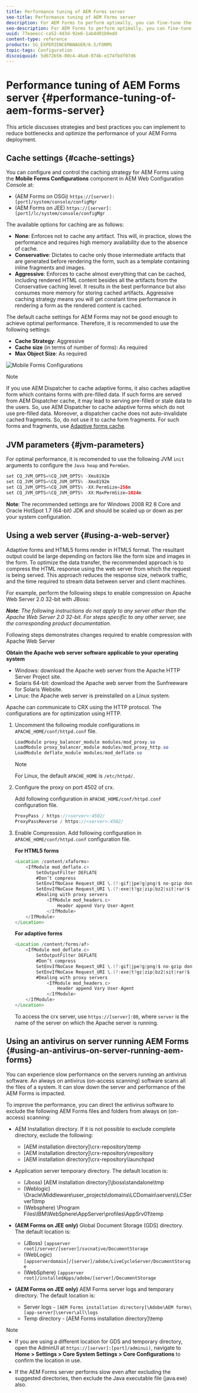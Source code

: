 ```yaml
---
title: Performance tuning of AEM Forms server
seo-title: Performance tuning of AEM Forms server
description: For AEM Forms to perform optimally, you can fine-tune the cache settings and JVM parameters. Also, using a web server can enhance the performance of AEM Forms deployment.
seo-description: For AEM Forms to perform optimally, you can fine-tune the cache settings and JVM parameters. Also, using a web server can enhance the performance of AEM Forms deployment.
uuid: 77eaeecc-ca52-4d3d-92e6-1ab4d91b9edd
content-type: reference
products: SG_EXPERIENCEMANAGER/6.5/FORMS
topic-tags: Configuration
discoiquuid: 5d672b56-00c4-46a0-974b-e174fbdf07d6
---
```


# Performance tuning of AEM Forms server {#performance-tuning-of-aem-forms-server}

This article discusses strategies and best practices you can implement to reduce bottlenecks and optimize the performance of your AEM Forms deployment.

## Cache settings {#cache-settings}

You can configure and control the caching strategy for AEM Forms using the **Mobile Forms Configurations** component in AEM Web Configuration Console at:

* (AEM Forms on OSGi) `https://[server]:[port]/system/console/configMgr`
* (AEM Forms on JEE) `https://[server]:[port]/lc/system/console/configMgr`

The available options for caching are as follows:

* **None**: Enforces not to cache any artifact. This will, in practice, slows the performance and requires high memory availability due to the absence of cache.
* **Conservative**: Dictates to cache only those intermediate artifacts that are generated before rendering the form, such as a template containing inline fragments and images.
* **Aggressive**: Enforces to cache almost everything that can be cached, including rendered HTML content besides all the artifacts from the Conservative caching level. It results in the best performance but also consumes more memory for storing cached artifacts. Aggressive caching strategy means you will get constant time performance in rendering a form as the rendered content is cached.

The default cache settings for AEM Forms may not be good enough to achieve optimal performance. Therefore, it is recommended to use the following settings:

* **Cache Strategy**: Aggressive
* **Cache size** (in terms of number of forms): As required
* **Max Object Size**: As required

![Mobile Forms Configurations](assets/snap.png)

>[!NOTE]
>
>If you use AEM Dispatcher to cache adaptive forms, it also caches adaptive form which contains forms with pre-filled data. If such forms are served from AEM Dispatcher cache, it may lead to serving pre-filled or stale data to the users. So, use AEM Dispatcher to cache adaptive forms which do not use pre-filled data. Moreover, a dispatcher cache does not auto-invalidate cached fragments. So, do not use it to cache form fragments. For such forms and fragments, use [Adaptive forms cache](/help/forms/using/configure-adaptive-forms-cache.md).

## JVM parameters {#jvm-parameters}

For optimal performance, it is recomended to use the following JVM `init` arguments to configure the `Java heap` and `PermGen`.

```java
set CQ_JVM_OPTS=%CQ_JVM_OPTS% -Xms8192m
set CQ_JVM_OPTS=%CQ_JVM_OPTS% -Xmx8192m
set CQ_JVM_OPTS=%CQ_JVM_OPTS% -XX:PermSize=256m
set CQ_JVM_OPTS=%CQ_JVM_OPTS% -XX:MaxPermSize=1024m
```

**Note**: The recommended settings are for Windows 2008 R2 8 Core and Oracle HotSpot 1.7 (64-bit) JDK and should be scaled up or down as per your system configuration.

## Using a web server {#using-a-web-server}

Adaptive forms and HTML5 forms render in HTML5 format. The resultant output could be large depending on factors like the form size and images in the form. To optimize the data transfer, the recommended approach is to compress the HTML response using the web server from which the request is being served. This approach reduces the response size, network traffic, and the time required to stream data between server and client machines.

For example, perform the following steps to enable compression on Apache Web Server 2.0 32-bit with JBoss:

***Note**: The following instructions do not apply to any server other than the Apache Web Server 2.0 32-bit. For steps specific to any other server, see the corresponding product documentation.*

Following steps demonstrates changes required to enable compression with Apache Web Server

**Obtain the Apache web server software applicable to your operating system**

* Windows: download the Apache web server from the Apache HTTP Server Project site.
* Solaris 64-bit: download the Apache web server from the Sunfreeware for Solaris Website.
* Linux: the Apache web server is preinstalled on a Linux system.

Apache can communicate to CRX using the HTTP protocol. The configurations are for optimization using HTTP.

1. Uncomment the following module configurations in `APACHE_HOME/conf/httpd.conf` file.

   ```java
   LoadModule proxy_balancer_module modules/mod_proxy.so
   LoadModule proxy_balancer_module modules/mod_proxy_http.so
   LoadModule deflate_module modules/mod_deflate.so
   ```

   >[!NOTE]
   >
   >For Linux, the default `APACHE_HOME` is `/etc/httpd/`.

1. Configure the proxy on port 4502 of crx.

   Add following configuration in `APACHE_HOME/conf/httpd.conf` configuration file.

   ```java
   ProxyPass / https://<server>:4502/
   ProxyPassReverse / https://<server>:4502/
   ```

1. Enable Compression. Add following configuration in `APACHE_HOME/conf/httpd.conf` configuration file.

   **For HTML5 forms**

   ```java
   <Location /content/xfaforms>
       <IfModule mod_deflate.c>
           SetOutputFilter DEFLATE
           #Don’t compress
           SetEnvIfNoCase Request_URI \.(?:gif|jpe?g|png)$ no-gzip dont-vary
           SetEnvIfNoCase Request_URI \.(?:exe|t?gz|zip|bz2|sit|rar)$ no-gzip dont-vary
           #Dealing with proxy servers
               <IfModule mod_headers.c>
                   Header append Vary User-Agent
               </IfModule>
       </IfModule>
   </Location>
   ```

   **For adaptive forms**

   ```java
   <Location /content/forms/af>
       <IfModule mod_deflate.c>
           SetOutputFilter DEFLATE
           #Don’t compress
           SetEnvIfNoCase Request_URI \.(?:gif|jpe?g|png)$ no-gzip dont-vary
           SetEnvIfNoCase Request_URI \.(?:exe|t?gz|zip|bz2|sit|rar)$ no-gzip dont-vary
           #Dealing with proxy servers
               <IfModule mod_headers.c>
                   Header append Vary User-Agent
               </IfModule>
       </IfModule>
   </Location>
   ```

   To access the crx server, use `https://[server]:80`, where `server` is the name of the server on which the Apache server is running.

## Using an antivirus on server running AEM Forms {#using-an-antivirus-on-server-running-aem-forms}

You can experience slow performance on the servers running an antivirus software. An always on antivirus (on-access scanning) software scans all the files of a system. It can slow down the server and performance of the AEM Forms is impacted.

To improve the performance, you can direct the antivirus software to exclude the following AEM Forms files and folders from always on (on-access) scanning:

* AEM Installation directory. If it is not possible to exclude complete directory, exclude the following:

    * [AEM installation directory]\crx-repository\temp
    * [AEM installation directory]\crx-repository\repository
    * [AEM installation directory]\crx-repository\launchpad

* Application server temporary directory. The default location is:

    * (Jboss) [AEM installation directory]\jboss\standalone\tmp
    * (Weblogic) \Oracle\Middleware\user_projects\domains\LCDomain\servers\LCServer1\tmp
    * (Websphere) \Program Files\IBM\WebSphere\AppServer\profiles\AppSrv01\temp

* **(AEM Forms on JEE only)** Global Document Storage (GDS) directory. The default location is:

    * (JBoss) `[appserver root]/server/[server]/svcnative/DocumentStorage`
    * (WebLogic) `[appserverdomain]/[server]/adobe/LiveCycleServer/DocumentStorage`
    * (WebSphere) `[appserver root]/installedApps/adobe/[server]/DocumentStorage`

* **(AEM Forms on JEE only)** AEM Forms server logs and temporary directory. The default location is:

    * Server logs - `[AEM Forms installation directory]\Adobe\AEM forms\[app-server]\server\all\logs`
    * Temp directory - [AEM Forms installation directory]\temp

>[!NOTE]
>
>* If you are using a different location for GDS and temporary directory, open the AdminUI at `https://[server]:[port]/adminui)`, navigate to **Home &gt; Settings &gt; Core System Settings &gt; Core Configurations** to confirm the location in use.
>
>* If the AEM Forms server performs slow even after excluding the suggested directories, then exclude the Java executable file (java.exe) also.
>

